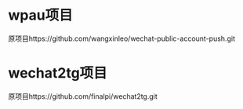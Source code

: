 # wpau项目
原项目https://github.com/wangxinleo/wechat-public-account-push.git
# wechat2tg项目
原项目https://github.com/finalpi/wechat2tg.git

